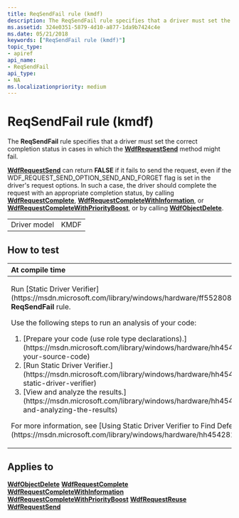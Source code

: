 ```yaml
---
title: ReqSendFail rule (kmdf)
description: The ReqSendFail rule specifies that a driver must set the correct completion status in cases in which the WdfRequestSend method might fail.
ms.assetid: 324e0351-5879-4d10-a877-1da9b7424c4e
ms.date: 05/21/2018
keywords: ["ReqSendFail rule (kmdf)"]
topic_type:
- apiref
api_name:
- ReqSendFail
api_type:
- NA
ms.localizationpriority: medium
---
```


# ReqSendFail rule (kmdf)


The **ReqSendFail** rule specifies that a driver must set the correct completion status in cases in which the [**WdfRequestSend**](https://msdn.microsoft.com/library/windows/hardware/ff550027) method might fail.

[**WdfRequestSend**](https://msdn.microsoft.com/library/windows/hardware/ff550027) can return **FALSE** if it fails to send the request, even if the WDF\_REQUEST\_SEND\_OPTION\_SEND\_AND\_FORGET flag is set in the driver's request options. In such a case, the driver should complete the request with an appropriate completion status, by calling [**WdfRequestComplete**](https://msdn.microsoft.com/library/windows/hardware/ff549945), [**WdfRequestCompleteWithInformation**](https://msdn.microsoft.com/library/windows/hardware/ff549948), or [**WdfRequestCompleteWithPriorityBoost**](https://msdn.microsoft.com/library/windows/hardware/ff549949), or by calling [**WdfObjectDelete**](https://msdn.microsoft.com/library/windows/hardware/ff548734).

|              |      |
|--------------|------|
| Driver model | KMDF |

How to test
-----------

<table>
<colgroup>
<col width="100%" />
</colgroup>
<thead>
<tr class="header">
<th align="left">At compile time</th>
</tr>
</thead>
<tbody>
<tr class="odd">
<td align="left"><p>Run [Static Driver Verifier](https://msdn.microsoft.com/library/windows/hardware/ff552808) and specify the <strong>ReqSendFail</strong> rule.</p>
Use the following steps to run an analysis of your code:
<ol>
<li>[Prepare your code (use role type declarations).](https://msdn.microsoft.com/library/windows/hardware/hh454281#preparing-your-source-code)</li>
<li>[Run Static Driver Verifier.](https://msdn.microsoft.com/library/windows/hardware/hh454281#running-static-driver-verifier)</li>
<li>[View and analyze the results.](https://msdn.microsoft.com/library/windows/hardware/hh454281#viewing-and-analyzing-the-results)</li>
</ol>
<p>For more information, see [Using Static Driver Verifier to Find Defects in Drivers](https://msdn.microsoft.com/library/windows/hardware/hh454281).</p></td>
</tr>
</tbody>
</table>

Applies to
----------

[**WdfObjectDelete**](https://msdn.microsoft.com/library/windows/hardware/ff548734)
[**WdfRequestComplete**](https://msdn.microsoft.com/library/windows/hardware/ff549945)
[**WdfRequestCompleteWithInformation**](https://msdn.microsoft.com/library/windows/hardware/ff549948)
[**WdfRequestCompleteWithPriorityBoost**](https://msdn.microsoft.com/library/windows/hardware/ff549949)
[**WdfRequestReuse**](https://msdn.microsoft.com/library/windows/hardware/ff550026)
[**WdfRequestSend**](https://msdn.microsoft.com/library/windows/hardware/ff550027)
 

 





